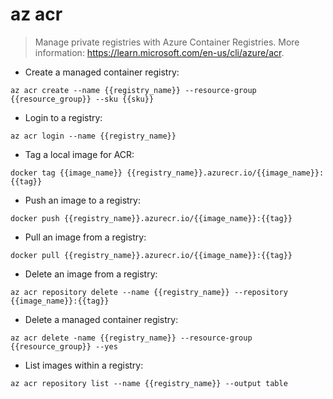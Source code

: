 # az acr

> Manage private registries with Azure Container Registries.
> More information: <https://learn.microsoft.com/en-us/cli/azure/acr>.

- Create a managed container registry:

`az acr create --name {{registry_name}} --resource-group {{resource_group}} --sku {{sku}}`

- Login to a registry:

`az acr login --name {{registry_name}}`

- Tag a local image for ACR:

`docker tag {{image_name}} {{registry_name}}.azurecr.io/{{image_name}}:{{tag}}`

- Push an image to a registry:

`docker push {{registry_name}}.azurecr.io/{{image_name}}:{{tag}}`

- Pull an image from a registry:

`docker pull {{registry_name}}.azurecr.io/{{image_name}}:{{tag}}`

- Delete an image from a registry:

`az acr repository delete --name {{registry_name}} --repository {{image_name}}:{{tag}}`

- Delete a managed container registry:

`az acr delete -name {{registry_name}} --resource-group {{resource_group}} --yes`

- List images within a registry:

`az acr repository list --name {{registry_name}} --output table`
